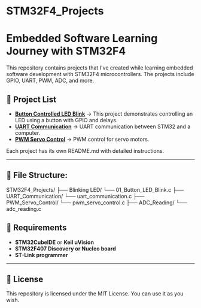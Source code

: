# STM32F4_Projects
# Embedded Software Learning Journey with STM32F4

This repository contains projects that I've created while learning embedded software development with STM32F4 microcontrollers. The projects include GPIO, UART, PWM, ADC, and more.

## 📂 Project List

- **[Button Controlled LED Blink](Blinking_LED/01_Button_LED_Blink.c)** → This project demonstrates controlling an LED using a button with GPIO and delays.
- **[UART Communication](-)** → UART communication between STM32 and a computer.
- **[PWM Servo Control](PWM_Servo_Control/servo_control.c)** → PWM control for servo motors.

Each project has its own README.md with detailed instructions.

---
## 📂 File Structure:
STM32F4_Projects/ 
├── Blinking LED/ 
  └── 01_Button_LED_Blink.c 
├── UART_Communication/ 
  └── uart_communication.c 
├── PWM_Servo_Control/
  └── pwm_servo_control.c 
├── ADC_Reading/ 
  └── adc_reading.c
  
## 🔧 Requirements
- **STM32CubeIDE** or **Keil uVision**
- **STM32F407 Discovery or Nucleo board**
- **ST-Link programmer**

---
## 📜 License
This repository is licensed under the MIT License. You can use it as you wish.

